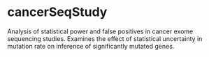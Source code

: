 # cancerSeqStudy

Analysis of statistical power and false positives in cancer exome sequencing studies. Examines the effect of statistical uncertainty in mutation rate on inference of significantly mutated genes.

